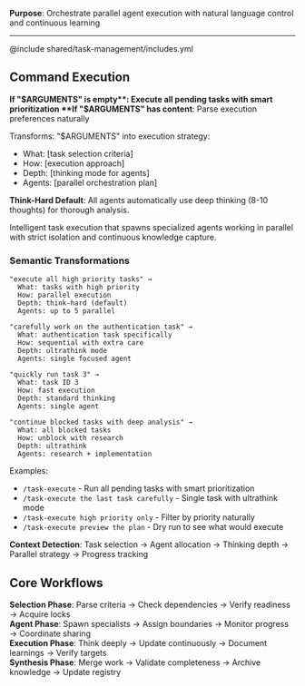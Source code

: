 **Purpose**: Orchestrate parallel agent execution with natural language control and continuous learning

---

@include shared/task-management/includes.yml

## Command Execution

**If "$ARGUMENTS" is empty**: Execute all pending tasks with smart prioritization  
**If "$ARGUMENTS" has content**: Parse execution preferences naturally

Transforms: "$ARGUMENTS" into execution strategy:

- What: [task selection criteria]
- How: [execution approach]
- Depth: [thinking mode for agents]  
- Agents: [parallel orchestration plan]

**Think-Hard Default**: All agents automatically use deep thinking (8-10 thoughts) for thorough analysis.

Intelligent task execution that spawns specialized agents working in parallel with strict isolation and continuous knowledge capture.

### Semantic Transformations

```
"execute all high priority tasks" →
  What: tasks with high priority
  How: parallel execution
  Depth: think-hard (default)
  Agents: up to 5 parallel

"carefully work on the authentication task" →
  What: authentication task specifically
  How: sequential with extra care
  Depth: ultrathink mode
  Agents: single focused agent

"quickly run task 3" →
  What: task ID 3
  How: fast execution
  Depth: standard thinking
  Agents: single agent

"continue blocked tasks with deep analysis" →
  What: all blocked tasks
  How: unblock with research
  Depth: ultrathink
  Agents: research + implementation
```

Examples:

- `/task-execute` - Run all pending tasks with smart prioritization
- `/task-execute the last task carefully` - Single task with ultrathink mode
- `/task-execute high priority only` - Filter by priority naturally
- `/task-execute preview the plan` - Dry run to see what would execute

**Context Detection**: Task selection → Agent allocation → Thinking depth → Parallel strategy → Progress tracking

## Core Workflows

**Selection Phase**: Parse criteria → Check dependencies → Verify readiness → Acquire locks  
**Agent Phase**: Spawn specialists → Assign boundaries → Monitor progress → Coordinate sharing  
**Execution Phase**: Think deeply → Update continuously → Document learnings → Verify targets  
**Synthesis Phase**: Merge work → Validate completeness → Archive knowledge → Update registry